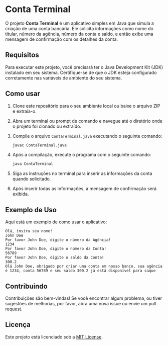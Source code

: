 # Conta Terminal

O projeto **Conta Terminal** é um aplicativo simples em Java que simula a criação de uma conta bancária. Ele solicita informações como nome do titular, número da agência, número da conta e saldo, e então exibe uma mensagem de confirmação com os detalhes da conta.

## Requisitos

Para executar este projeto, você precisará ter o Java Development Kit (JDK) instalado em seu sistema. Certifique-se de que o JDK esteja configurado corretamente nas variáveis de ambiente do seu sistema.

## Como usar

1. Clone este repositório para o seu ambiente local ou baixe o arquivo ZIP e extraia-o.
2. Abra um terminal ou prompt de comando e navegue até o diretório onde o projeto foi clonado ou extraído.
3. Compile o arquivo `ContaTerminal.java` executando o seguinte comando:

    ```bash
    javac ContaTerminal.java
    ```

4. Após a compilação, execute o programa com o seguinte comando:

    ```bash
    java ContaTerminal
    ```

5. Siga as instruções no terminal para inserir as informações da conta quando solicitado.

6. Após inserir todas as informações, a mensagem de confirmação será exibida.

## Exemplo de Uso

Aqui está um exemplo de como usar o aplicativo:

```
Olá, insira seu nome!
John Doe
Por favor John Doe, digite o número da Agência!
1234
Por favor John Doe, digite o número da Conta!
56789
Por favor John Doe, digite o saldo da Conta!
300.2
Olá John Doe, obrigado por criar uma conta em nosso banco, sua agência é 1234, conta 56789 e seu saldo 300.2 já está disponível para saque
```

## Contribuindo

Contribuições são bem-vindas! Se você encontrar algum problema, ou tiver sugestões de melhorias, por favor, abra uma nova issue ou envie um pull request.

## Licença

Este projeto está licenciado sob a [MIT License](LICENSE).